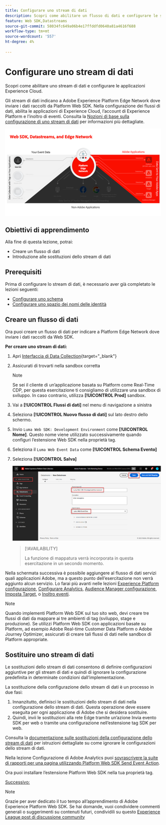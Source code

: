 ```yaml
---
title: Configurare uno stream di dati
description: Scopri come abilitare un flusso di dati e configurare le soluzioni Experience Cloud. Questa lezione fa parte dell’esercitazione Implementare Adobe Experience Cloud con Web SDK.
feature: Web SDK,Datastreams
source-git-commit: 58034fc649a06b4e17ffddfd0640a81a4616f688
workflow-type: tm+mt
source-wordcount: '557'
ht-degree: 4%

---
```


# Configurare uno stream di dati

Scopri come abilitare uno stream di dati e configurare le applicazioni Experience Cloud.

Gli stream di dati indicano a Adobe Experience Platform Edge Network dove inviare i dati raccolti da Platform Web SDK. Nella configurazione dei flussi di dati, abilita le applicazioni di Experience Cloud, l’account di Experience Platform e l’inoltro di eventi. Consulta la [Nozioni di base sulla configurazione di uno stream di dati](https://experienceleague.adobe.com/docs/experience-platform/edge/fundamentals/datastreams.html?lang=it) per informazioni più dettagliate.


![Diagramma dell’SDK per web, degli stream di dati e della rete Edge](assets/dc-websdk-datastreams.png)

## Obiettivi di apprendimento

Alla fine di questa lezione, potrai:

* Creare un flusso di dati
* Introduzione alle sostituzioni dello stream di dati

## Prerequisiti

Prima di configurare lo stream di dati, è necessario aver già completato le lezioni seguenti:

* [Configurare uno schema](configure-schemas.md)
* [Configurare uno spazio dei nomi delle identità](configure-identities.md)

## Creare un flusso di dati

Ora puoi creare un flusso di dati per indicare a Platform Edge Network dove inviare i dati raccolti da Web SDK.

**Per creare uno stream di dati:**

1. Apri [Interfaccia di Data Collection](https://launch.adobe.com/){target="_blank"}
1. Assicurati di trovarti nella sandbox corretta

   >[!NOTE]
   >
   >Se sei il cliente di un’applicazione basata su Platform come Real-Time CDP, per questa esercitazione ti consigliamo di utilizzare una sandbox di sviluppo. In caso contrario, utilizza **[!UICONTROL Prod]** sandbox.

1. Vai a **[!UICONTROL Flussi di dati]** nel menu di navigazione a sinistra
1. Seleziona **[!UICONTROL Nuovo flusso di dati]** sul lato destro dello schermo.
1. Invio `Luma Web SDK: Development Environment` come **[!UICONTROL Nome]**. Questo nome viene utilizzato successivamente quando configuri l’estensione Web SDK nella proprietà tag.
1. Seleziona il `Luma Web Event Data` come **[!UICONTROL Schema Evento]**
1. Seleziona **[!UICONTROL Salva]**

   ![Creare lo stream di dati](assets/datastream-create-new-datastream.png)

   >[!AVAILABILITY]
   >
   >La funzione di mappatura verrà incorporata in questa esercitazione in un secondo momento.




Nella schermata successiva è possibile aggiungere al flusso di dati servizi quali applicazioni Adobe, ma a questo punto dell’esercitazione non verrà aggiunto alcun servizio. Lo farai più avanti nelle lezioni [Experience Platform configurazione](setup-experience-platform.md), [Configurare Analytics](setup-analytics.md), [Audience Manager configurazione](setup-audience-manager.md), [Imposta Target](setup-target.md), o [Inoltro eventi](setup-event-forwarding.md).

>[!NOTE]
>
>Quando implementi Platform Web SDK sul tuo sito web, devi creare tre flussi di dati da mappare ai tre ambienti di tag (sviluppo, stage e produzione). Se utilizzi Platform Web SDK con applicazioni basate su Platform, ad esempio Adobe Real-time Customer Data Platform o Adobe Journey Optimizer, assicurati di creare tali flussi di dati nelle sandbox di Platform appropriate.

## Sostituire uno stream di dati

Le sostituzioni dello stream di dati consentono di definire configurazioni aggiuntive per gli stream di dati e quindi di ignorare la configurazione predefinita in determinate condizioni dall’implementazione.


La sostituzione della configurazione dello stream di dati è un processo in due fasi:

1. Innanzitutto, definisci le sostituzioni dello stream di dati nella configurazione dello stream di dati. Questa operazione deve essere eseguita per ogni applicazione di Adobe che si desidera sostituire.
1. Quindi, invii le sostituzioni alla rete Edge tramite un’azione Invia evento SDK per web o tramite una configurazione nell’estensione tag SDK per web.

Consulta la [documentazione sulle sostituzioni della configurazione dello stream di dati](https://experienceleague.adobe.com/docs/experience-platform/datastreams/overrides.html?lang=en) per istruzioni dettagliate su come ignorare le configurazioni dello stream di dati.

Nella lezione Configurazione di Adobe Analytics puoi [sovrascrivere la suite di rapporti per una pagina utilizzando Platform Web SDK Send Event Action](setup-analytics.md).

Ora puoi installare l’estensione Platform Web SDK nella tua proprietà tag.

[Successivo: ](install-web-sdk.md)

>[!NOTE]
>
>Grazie per aver dedicato il tuo tempo all’apprendimento di Adobe Experience Platform Web SDK. Se hai domande, vuoi condividere commenti generali o suggerimenti su contenuti futuri, condividili su questo [Experience League post di discussione community](https://experienceleaguecommunities.adobe.com/t5/adobe-experience-platform-launch/tutorial-discussion-implement-adobe-experience-cloud-with-web/td-p/444996)
